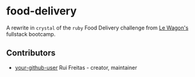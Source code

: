# food-delivery

A rewrite in `crystal` of the `ruby` Food Delivery challenge from [Le Wagon's](<https://www.lewagon.com/>) fullstack bootcamp.

## Contributors

- [your-github-user](https://github.com/your-github-user) Rui Freitas - creator, maintainer
